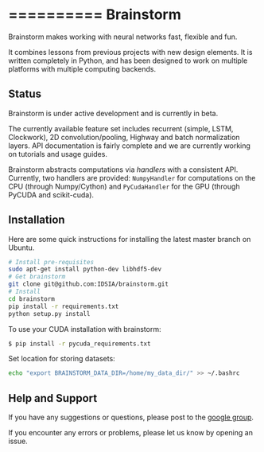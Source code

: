 ==========
Brainstorm
==========

Brainstorm makes working with neural networks fast, flexible and fun.

It combines lessons from previous projects with new design elements. It is written completely in Python, and has been designed to work on multiple platforms with multiple computing backends.

Status
------
Brainstorm is under active development and is currently in beta. 

The currently available feature set includes recurrent (simple, LSTM, Clockwork), 2D convolution/pooling, Highway and batch normalization layers. API documentation is fairly complete and we are currently working on tutorials and usage guides.

Brainstorm abstracts computations via *handlers* with a consistent API. Currently, two handlers are provided: `NumpyHandler` for computations on the CPU (through Numpy/Cython) and `PyCudaHandler` for the GPU (through PyCUDA and scikit-cuda).

Installation
------------
Here are some quick instructions for installing the latest master branch on Ubuntu.

```bash
# Install pre-requisites
sudo apt-get install python-dev libhdf5-dev
# Get brainstorm
git clone git@github.com:IDSIA/brainstorm.git
# Install
cd brainstorm
pip install -r requirements.txt
python setup.py install
```
To use your CUDA installation with brainstorm:
```bash
$ pip install -r pycuda_requirements.txt
```
Set location for storing datasets:
```bash
echo "export BRAINSTORM_DATA_DIR=/home/my_data_dir/" >> ~/.bashrc
```

Help and Support
----------------

If you have any suggestions or questions, please post to the [google group](https://groups.google.com/forum/#!forum/mailstorm).

If you encounter any errors or problems, please let us know by opening an issue.

